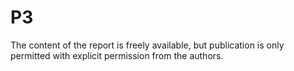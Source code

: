 P3
==

The content of the report is freely available, but publication is only permitted with explicit permission from the authors.
